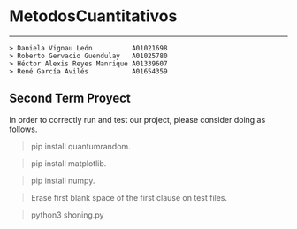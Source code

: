 # MetodosCuantitativos
---

```
> Daniela Vignau León          A01021698
> Roberto Gervacio Guendulay   A01025780
> Héctor Alexis Reyes Manrique A01339607
> René García Avilés   	       A01654359
```

## Second Term Proyect

In order to correctly run and test our project, please consider doing as follows. 

> pip install quantumrandom.

> pip install matplotlib.

> pip install numpy.

> Erase first blank space of the first clause on test files.

> python3 shoning.py
